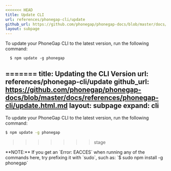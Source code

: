 ```yaml
---
<<<<<<< HEAD
title: Update CLI
url: references/phonegap-cli/update
github_url: https://github.com/phonegap/phonegap-docs/blob/master/docs/references/phonegap-cli/update.html.md
layout: subpage
---
```

 
To update your PhoneGap CLI to the latest version, run the following command:
    
      $ npm update -g phonegap
=======
title: Updating the CLI Version
url: references/phonegap-cli/update
github_url: https://github.com/phonegap/phonegap-docs/blob/master/docs/references/phonegap-cli/update.html.md
layout: subpage
expand: cli
---
 
To update your PhoneGap CLI to the latest version, run the following command:

```bash
$ npm update -g phonegap
```
>>>>>>> stage

<div class="alert--info">**NOTE:** If you get an `Error: EACCES` when running any of the commands here, try prefixing it with `sudo`, such as:
    `$ sudo npm install -g phonegap` </div>
